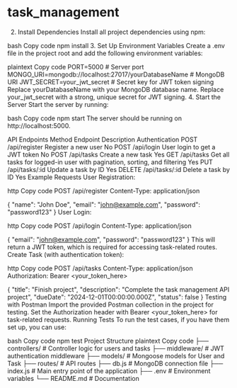 # task_management

2. Install Dependencies
Install all project dependencies using npm:

bash
Copy code
npm install
3. Set Up Environment Variables
Create a .env file in the project root and add the following environment variables:

plaintext
Copy code
PORT=5000                   # Server port
MONGO_URI=mongodb://localhost:27017/yourDatabaseName  # MongoDB URI
JWT_SECRET=your_jwt_secret   # Secret key for JWT token signing
Replace yourDatabaseName with your MongoDB database name.
Replace your_jwt_secret with a strong, unique secret for JWT signing.
4. Start the Server
Start the server by running:

bash
Copy code
npm start
The server should be running on http://localhost:5000.

API Endpoints
Method	Endpoint	Description	Authentication
POST	/api/register	Register a new user	No
POST	/api/login	User login to get a JWT token	No
POST	/api/tasks	Create a new task	Yes
GET	/api/tasks	Get all tasks for logged-in user with pagination, sorting, and filtering	Yes
PUT	/api/tasks/:id	Update a task by ID	Yes
DELETE	/api/tasks/:id	Delete a task by ID	Yes
Example Requests
User Registration:

http
Copy code
POST /api/register
Content-Type: application/json

{
    "name": "John Doe",
    "email": "john@example.com",
    "password": "password123"
}
User Login:

http
Copy code
POST /api/login
Content-Type: application/json

{
    "email": "john@example.com",
    "password": "password123"
}
This will return a JWT token, which is required for accessing task-related routes.
Create Task (with authentication token):

http
Copy code
POST /api/tasks
Content-Type: application/json
Authorization: Bearer <your_token_here>

{
    "title": "Finish project",
    "description": "Complete the task management API project",
    "dueDate": "2024-12-01T00:00:00.000Z",
    "status": false
}
Testing with Postman
Import the provided Postman collection in the project for testing.
Set the Authorization header with Bearer <your_token_here> for task-related requests.
Running Tests
To run the test cases, if you have them set up, you can use:

bash
Copy code
npm test
Project Structure
plaintext
Copy code
├── controllers/            # Controller logic for users and tasks
├── middleware/             # JWT authentication middleware
├── models/                 # Mongoose models for User and Task
├── routes/                 # API routes
├── db.js                   # MongoDB connection file
├── index.js                # Main entry point of the application
├── .env                    # Environment variables
└── README.md               # Documentation
